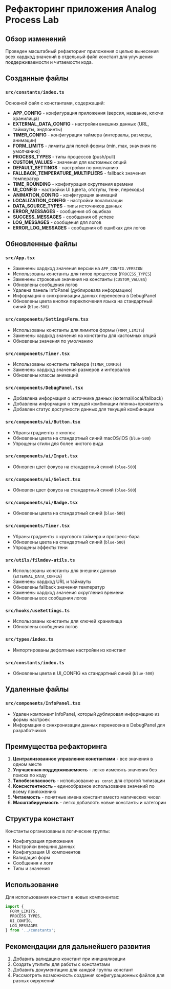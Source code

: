# Рефакторинг приложения Analog Process Lab

## Обзор изменений

Проведен масштабный рефакторинг приложения с целью вынесения всех хардкод значений в отдельный файл констант для улучшения поддерживаемости и читаемости кода.

## Созданные файлы

### `src/constants/index.ts`
Основной файл с константами, содержащий:

- **APP_CONFIG** - конфигурация приложения (версия, название, ключи хранилища)
- **EXTERNAL_DATA_CONFIG** - настройки внешних данных (URL, таймауты, эндпоинты)
- **TIMER_CONFIG** - конфигурация таймера (интервалы, размеры, анимации)
- **FORM_LIMITS** - лимиты для полей формы (min, max, значения по умолчанию)
- **PROCESS_TYPES** - типы процессов (push/pull)
- **CUSTOM_VALUES** - значения для кастомных опций
- **DEFAULT_SETTINGS** - настройки по умолчанию
- **FALLBACK_TEMPERATURE_MULTIPLIERS** - fallback значения температур
- **TIME_ROUNDING** - конфигурация округления времени
- **UI_CONFIG** - настройки UI (цвета, отступы, тени, переходы)
- **ANIMATION_CONFIG** - конфигурация анимаций
- **LOCALIZATION_CONFIG** - настройки локализации
- **DATA_SOURCE_TYPES** - типы источников данных
- **ERROR_MESSAGES** - сообщения об ошибках
- **SUCCESS_MESSAGES** - сообщения об успехе
- **LOG_MESSAGES** - сообщения для логов
- **ERROR_LOG_MESSAGES** - сообщения об ошибках для логов

## Обновленные файлы

### `src/App.tsx`
- Заменены хардкод значения версии на `APP_CONFIG.VERSION`
- Использованы константы для типов процессов (`PROCESS_TYPES`)
- Заменены строковые значения на константы (`CUSTOM_VALUES`)
- Обновлены сообщения логов
- Удалена панель InfoPanel (дублировала информацию)
- Информация о синхронизации данных перенесена в DebugPanel
- Обновлены цвета кнопки переключения языка на стандартный синий (`blue-500`)

### `src/components/SettingsForm.tsx`
- Использованы константы для лимитов формы (`FORM_LIMITS`)
- Заменены хардкод значения на константы для кастомных опций
- Обновлены значения по умолчанию

### `src/components/Timer.tsx`
- Использованы константы таймера (`TIMER_CONFIG`)
- Заменены хардкод значения размеров и интервалов
- Обновлены классы анимаций

### `src/components/DebugPanel.tsx`
- Добавлена информация о источнике данных (external/local/fallback)
- Добавлена информация о текущей комбинации пленка+проявитель
- Добавлен статус доступности данных для текущей комбинации

### `src/components/ui/Button.tsx`
- Убраны градиенты с кнопок
- Обновлены цвета на стандартный синий macOS/iOS (`blue-500`)
- Упрощены стили для более чистого вида

### `src/components/ui/Input.tsx`
- Обновлен цвет фокуса на стандартный синий (`blue-500`)

### `src/components/ui/Select.tsx`
- Обновлен цвет фокуса на стандартный синий (`blue-500`)

### `src/components/ui/Badge.tsx`
- Обновлены цвета на стандартный синий (`blue-500`)

### `src/components/Timer.tsx`
- Убраны градиенты с кругового таймера и прогресс-бара
- Обновлены цвета на стандартный синий (`blue-500`)
- Упрощены эффекты тени

### `src/utils/filmdev-utils.ts`
- Использованы константы для внешних данных (`EXTERNAL_DATA_CONFIG`)
- Заменены хардкод URL и таймауты
- Обновлены fallback значения температур
- Заменены хардкод значения округления времени
- Обновлены все сообщения логов

### `src/hooks/useSettings.ts`
- Использованы константы для ключей хранилища
- Обновлены сообщения логов

### `src/types/index.ts`
- Импортированы дефолтные настройки из констант

### `src/constants/index.ts`
- Обновлены цвета в UI_CONFIG на стандартный синий (`blue-500`)

## Удаленные файлы

### `src/components/InfoPanel.tsx`
- Удален компонент InfoPanel, который дублировал информацию из формы настроек
- Информация о синхронизации данных перенесена в DebugPanel для разработчиков

## Преимущества рефакторинга

1. **Централизованное управление константами** - все значения в одном месте
2. **Улучшенная поддерживаемость** - легко изменять значения без поиска по коду
3. **Типобезопасность** - использование `as const` для строгой типизации
4. **Консистентность** - единообразное использование значений по всему приложению
5. **Читаемость** - понятные имена констант вместо магических чисел
6. **Масштабируемость** - легко добавлять новые константы и категории

## Структура констант

Константы организованы в логические группы:
- Конфигурация приложения
- Настройки внешних данных
- Конфигурация UI компонентов
- Валидация форм
- Сообщения и логи
- Типы и значения

## Использование

Для использования констант в новых компонентах:

```typescript
import { 
  FORM_LIMITS, 
  PROCESS_TYPES, 
  UI_CONFIG,
  LOG_MESSAGES 
} from '../constants';
```

## Рекомендации для дальнейшего развития

1. Добавить валидацию констант при инициализации
2. Создать утилиты для работы с константами
3. Добавить документацию для каждой группы констант
4. Рассмотреть возможность создания конфигурационных файлов для разных окружений
